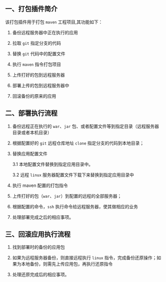 ## 一、打包插件简介
该打包插件用于打包 `maven` 工程项目,其功能如下：

1. 备份远程服务器中正在执行的应用

2. 拉取 `git` 指定分支的代码

3. 替换 `git` 代码中的配置文件

4. 执行 `maven` 指令打包项目

5. 上传打好的包到远程服务器

6. 部署上传的包到远程服务器中

7. 回滚备份的原来的应用


## 二、部署执行流程

1. 备份远程正在执行的 `war`、`jar` 包、或者配置文件等到指定目录（远程服务器目录或者本机目录）

2. 根据配置好的 `git` 远程仓库地址 `clone` 指定分支的代码到本地目录；

3. 替换应用配置文件

    3.1  本地配置文件替换到指定应用目录中。
    
    3.2  远程 `linux` 服务器配置文件下载下来替换到指定应用目录中 
    
4. 执行 maven 配置的打包指令

5. 上传打好的包（`war`、`jar`）到配置的远程的全部服务器；

6. 根据配置的命令，`ssh` 执行命令给远程服务器，使其做相应的业务

7. 处理部署完成之后的相应事项。

## 三、回滚应用执行流程

1. 找到部署时的备份的应用包

2. 如果为远程服务器备份，则直接远程执行 `linux` 指令，完成备份还原操作；如果为本地备份，则需先上传应用包，再执行还原指令

3. 处理还原完成后的相应事项。